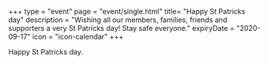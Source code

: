 +++
type = "event"
page = "event/single.html"
title= "Happy St Patricks day"
description = "Wishing all our members, families, friends and supporters a very St Patricks day!  Stay safe everyone."
expiryDate = "2020-09-17"
icon = "icon-calendar"
+++

Happy St Patricks day.
